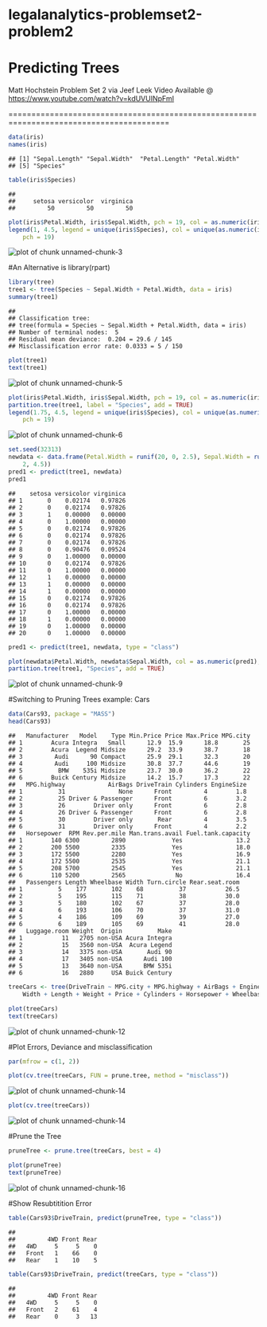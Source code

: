 legalanalytics-problemset2-problem2
===================================
Predicting Trees
=========================================================================================
Matt Hochstein Problem Set 2 
via Jeef Leek
Video Available @ https://www.youtube.com/watch?v=kdUVUINpFmI

=========================================================================================


```r
data(iris)
names(iris)
```

```
## [1] "Sepal.Length" "Sepal.Width"  "Petal.Length" "Petal.Width" 
## [5] "Species"
```




```r
table(iris$Species)
```

```
## 
##     setosa versicolor  virginica 
##         50         50         50
```




```r
plot(iris$Petal.Width, iris$Sepal.Width, pch = 19, col = as.numeric(iris$Species))
legend(1, 4.5, legend = unique(iris$Species), col = unique(as.numeric(iris$Species)), 
    pch = 19)
```

![plot of chunk unnamed-chunk-3](figure/unnamed-chunk-3.png) 


#An Alternative is library(rpart)

```r
library(tree)
tree1 <- tree(Species ~ Sepal.Width + Petal.Width, data = iris)
summary(tree1)
```

```
## 
## Classification tree:
## tree(formula = Species ~ Sepal.Width + Petal.Width, data = iris)
## Number of terminal nodes:  5 
## Residual mean deviance:  0.204 = 29.6 / 145 
## Misclassification error rate: 0.0333 = 5 / 150
```

 

```r
plot(tree1)
text(tree1)
```

![plot of chunk unnamed-chunk-5](figure/unnamed-chunk-5.png) 



```r
plot(iris$Petal.Width, iris$Sepal.Width, pch = 19, col = as.numeric(iris$Species))
partition.tree(tree1, label = "Species", add = TRUE)
legend(1.75, 4.5, legend = unique(iris$Species), col = unique(as.numeric(iris$Species)), 
    pch = 19)
```

![plot of chunk unnamed-chunk-6](figure/unnamed-chunk-6.png) 



```r
set.seed(32313)
newdata <- data.frame(Petal.Width = runif(20, 0, 2.5), Sepal.Width = runif(20, 
    2, 4.5))
pred1 <- predict(tree1, newdata)
pred1
```

```
##    setosa versicolor virginica
## 1       0    0.02174   0.97826
## 2       0    0.02174   0.97826
## 3       1    0.00000   0.00000
## 4       0    1.00000   0.00000
## 5       0    0.02174   0.97826
## 6       0    0.02174   0.97826
## 7       0    0.02174   0.97826
## 8       0    0.90476   0.09524
## 9       0    1.00000   0.00000
## 10      0    0.02174   0.97826
## 11      0    1.00000   0.00000
## 12      1    0.00000   0.00000
## 13      1    0.00000   0.00000
## 14      1    0.00000   0.00000
## 15      0    0.02174   0.97826
## 16      0    0.02174   0.97826
## 17      0    1.00000   0.00000
## 18      1    0.00000   0.00000
## 19      0    1.00000   0.00000
## 20      0    1.00000   0.00000
```



```r
pred1 <- predict(tree1, newdata, type = "class")
```



```r
plot(newdata$Petal.Width, newdata$Sepal.Width, col = as.numeric(pred1), pch = 19)
partition.tree(tree1, "Species", add = TRUE)
```

![plot of chunk unnamed-chunk-9](figure/unnamed-chunk-9.png) 


#Switching to Pruning Trees example: Cars


```r
data(Cars93, package = "MASS")
head(Cars93)
```

```
##   Manufacturer   Model    Type Min.Price Price Max.Price MPG.city
## 1        Acura Integra   Small      12.9  15.9      18.8       25
## 2        Acura  Legend Midsize      29.2  33.9      38.7       18
## 3         Audi      90 Compact      25.9  29.1      32.3       20
## 4         Audi     100 Midsize      30.8  37.7      44.6       19
## 5          BMW    535i Midsize      23.7  30.0      36.2       22
## 6        Buick Century Midsize      14.2  15.7      17.3       22
##   MPG.highway            AirBags DriveTrain Cylinders EngineSize
## 1          31               None      Front         4        1.8
## 2          25 Driver & Passenger      Front         6        3.2
## 3          26        Driver only      Front         6        2.8
## 4          26 Driver & Passenger      Front         6        2.8
## 5          30        Driver only       Rear         4        3.5
## 6          31        Driver only      Front         4        2.2
##   Horsepower  RPM Rev.per.mile Man.trans.avail Fuel.tank.capacity
## 1        140 6300         2890             Yes               13.2
## 2        200 5500         2335             Yes               18.0
## 3        172 5500         2280             Yes               16.9
## 4        172 5500         2535             Yes               21.1
## 5        208 5700         2545             Yes               21.1
## 6        110 5200         2565              No               16.4
##   Passengers Length Wheelbase Width Turn.circle Rear.seat.room
## 1          5    177       102    68          37           26.5
## 2          5    195       115    71          38           30.0
## 3          5    180       102    67          37           28.0
## 4          6    193       106    70          37           31.0
## 5          4    186       109    69          39           27.0
## 6          6    189       105    69          41           28.0
##   Luggage.room Weight  Origin          Make
## 1           11   2705 non-USA Acura Integra
## 2           15   3560 non-USA  Acura Legend
## 3           14   3375 non-USA       Audi 90
## 4           17   3405 non-USA      Audi 100
## 5           13   3640 non-USA      BMW 535i
## 6           16   2880     USA Buick Century
```



```r
treeCars <- tree(DriveTrain ~ MPG.city + MPG.highway + AirBags + EngineSize + 
    Width + Length + Weight + Price + Cylinders + Horsepower + Wheelbase, data = Cars93)
```



```r
plot(treeCars)
text(treeCars)
```

![plot of chunk unnamed-chunk-12](figure/unnamed-chunk-12.png) 


#Plot Errors, Deviance and misclassification

```r
par(mfrow = c(1, 2))
```



```r
plot(cv.tree(treeCars, FUN = prune.tree, method = "misclass"))
```

![plot of chunk unnamed-chunk-14](figure/unnamed-chunk-141.png) 

```r
plot(cv.tree(treeCars))
```

![plot of chunk unnamed-chunk-14](figure/unnamed-chunk-142.png) 


#Prune the Tree

```r
pruneTree <- prune.tree(treeCars, best = 4)
```



```r
plot(pruneTree)
text(pruneTree)
```

![plot of chunk unnamed-chunk-16](figure/unnamed-chunk-16.png) 


#Show Resubtitition Error

```r
table(Cars93$DriveTrain, predict(pruneTree, type = "class"))
```

```
##        
##         4WD Front Rear
##   4WD     5     5    0
##   Front   1    66    0
##   Rear    1    10    5
```



```r
table(Cars93$DriveTrain, predict(treeCars, type = "class"))
```

```
##        
##         4WD Front Rear
##   4WD     5     5    0
##   Front   2    61    4
##   Rear    0     3   13
```

